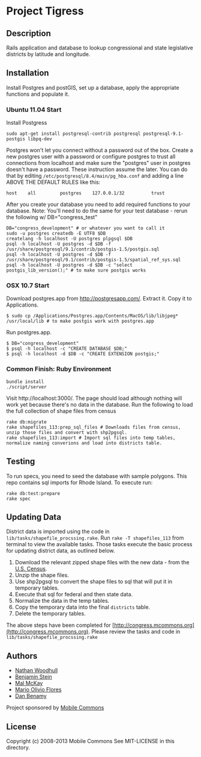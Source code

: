 # Project Tigress

## Description

Rails application and database to lookup congressional and state legislative districts by latitude and longitude.

## Installation

Install Postgres and postGIS, set up a database, apply the appropriate functions and populate it.


### Ubuntu 11.04 Start

Install Postgress

    sudo apt-get install postgresql-contrib postgresql postgresql-9.1-postgis libpq-dev

Postgres won't let you connect without a password out of the box. Create a new postgres user with a password or configure postgres to trust all connections from localhost and make sure the "postgres" user in postgres doesn't have a password. These instruction assume the later. You can do that by editing `/etc/postgresql/8.4/main/pg_hba.conf` and adding a line ABOVE THE DEFAULT RULES like this:

    host    all         postgres    127.0.0.1/32          trust

After you create your database you need to add required functions to your database. Note: You'll need to do the same for your test database - rerun the following w/ DB="congress_test"

    DB="congress_development" # or whatever you want to call it
    sudo -u postgres createdb -E UTF8 $DB
    createlang -h localhost -U postgres plpgsql $DB
    psql -h localhost -U postgres -d $DB -f /usr/share/postgresql/9.1/contrib/postgis-1.5/postgis.sql
    psql -h localhost -U postgres -d $DB -f /usr/share/postgresql/9.1/contrib/postgis-1.5/spatial_ref_sys.sql
    psql -h localhost -U postgres -d $DB -c "select postgis_lib_version();" # to make sure postgis works

### OSX 10.7 Start

Download postgres.app from http://postgresapp.com/.
Extract it.
Copy it to Applications.

    $ sudo cp /Applications/Postgres.app/Contents/MacOS/lib/libjpeg* /usr/local/lib # to make postgis work with postgres.app
Run
 postgres.app.

    $ DB="congress_development"
    $ psql -h localhost -c "CREATE DATABASE $DB;"
    $ psql -h localhost -d $DB -c "CREATE EXTENSION postgis;"


### Common Finish: Ruby Environment

    bundle install
    ./script/server

Visit http://localhost:3000/. The page should load although nothing will work yet because there's no data in the database. Run the following to load the full collection of shape files from census

    rake db:migrate
    rake shapefiles_113:prep_sql_files # Downloads files from census, unzip those files and convert with shp2pgsql.
    rake shapefiles_113:import # Import sql files into temp tables, normalize naming converions and load into districts table.

## Testing

To run specs, you need to seed the database with sample polygons.  This repo contains sql imports for Rhode Island. To execute run:

    rake db:test:prepare
    rake spec

## Updating Data

District data is imported using the code in `lib/tasks/shapefile_procssing.rake`. Run `rake -T shapefiles_113` from terminal to view the available tasks.  Those tasks execute the basic process for updating district data, as outlined below.

1. Download the relevant zipped shape files with the new data - from the [U.S. Census](https://www.census.gov/rdo/data/113th_congressional_and_new_state_legislative_district_plans.html).
2. Unzip the shape files.
3. Use shp2pgsql to convert the shape files to sql that will put it in temporary tables.
4. Execute that sql for federal and then state data.
5. Normalize the data in the temp tables.
6. Copy the temporary data into the final `districts` table.
7. Delete the temporary tables.

The above steps have been completed for [http://congress.mcommons.org](http://congress.mcommons.org). Please review the tasks and code in `lib/tasks/shapefile_procssing.rake`



## Authors

 - [Nathan Woodhull](mailto:nathan@mcommons.com)
 - [Benjamin Stein](mailto:ben@mcommons.com)
 - [Mal McKay](mailto:mal@mcommons.com)
 - [Mario Olivio Flores](mailto:mflores3@gmail.com)
 - [Dan Benamy](mailto:dbenamy@mcommons.com)

Project sponsored by [Mobile Commons](http://www.mobilecommons.com/)


## License

Copyright (c) 2008-2013 Mobile Commons
See MIT-LICENSE in this directory.
